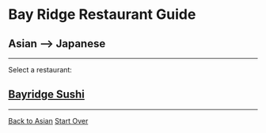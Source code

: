 # Bay Ridge Restaurant Guide
## Asian --> Japanese
---
Select a restaurant:
## [Bayridge Sushi](http://www.brsushi.com/)
---
[Back to Asian](../asian.md) 
[Start Over](asian.md)